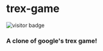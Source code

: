 # trex-game
![visitor badge](https://visitor-badge.glitch.me/badge?page_id=somePythonProgrammer.trex-game_)

### A clone of google's trex game!
